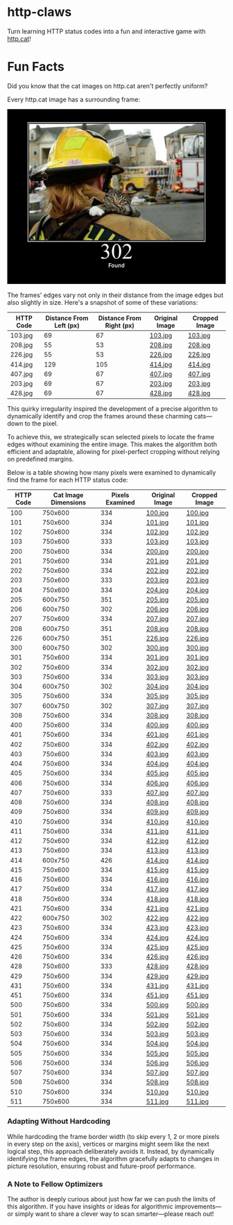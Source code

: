 # http-claws
Turn learning HTTP status codes into a fun and interactive game with [http.cat](https://http.cat)!

# Fun Facts

Did you know that the cat images on http.cat aren't perfectly uniform?

Every http.cat image has a surrounding frame:

![302.jpg](.purrr_cache/302.jpg)

The frames' edges vary not only in their distance from the image edges but also slightly in size. Here's a snapshot of some of these variations:

| HTTP Code | Distance From Left (px) | Distance From Right (px) | Original Image                       | Cropped Image               |
|-----------|-------------------------|--------------------------|--------------------------------------|-----------------------------|
| 103.jpg   | 69                      | 67                       | [103.jpg](.purrr_cache/103.jpg)       | [103.jpg](cats/103.jpg)     |
| 208.jpg   | 55                      | 53                       | [208.jpg](.purrr_cache/208.jpg)       | [208.jpg](cats/208.jpg)     |
| 226.jpg   | 55                      | 53                       | [226.jpg](.purrr_cache/226.jpg)       | [226.jpg](cats/226.jpg)     |
| 414.jpg   | 129                     | 105                      | [414.jpg](.purrr_cache/414.jpg)       | [414.jpg](cats/414.jpg)     |
| 407.jpg   | 69                      | 67                       | [407.jpg](.purrr_cache/407.jpg)       | [407.jpg](cats/407.jpg)     |
| 203.jpg   | 69                      | 67                       | [203.jpg](.purrr_cache/203.jpg)       | [203.jpg](cats/203.jpg)     |
| 428.jpg   | 69                      | 67                       | [428.jpg](.purrr_cache/428.jpg)       | [428.jpg](cats/428.jpg)     |

This quirky irregularity inspired the development of a precise algorithm to dynamically identify and crop the frames around these charming cats—down to the pixel.

To achieve this, we strategically scan selected pixels to locate the frame edges without examining the entire image. This makes the algorithm both efficient and adaptable, allowing for pixel-perfect cropping without relying on predefined margins.

Below is a table showing how many pixels were examined to dynamically find the frame for each HTTP status code:

| HTTP Code | Cat Image Dimensions | Pixels Examined | Original Image                       | Cropped Image               |
|-----------|----------------------|-----------------|--------------------------------------|-----------------------------|
| 100       | 750x600              | 334             | [100.jpg](.purrr_cache/100.jpg)       | [100.jpg](cats/100.jpg)     |
| 101       | 750x600              | 334             | [101.jpg](.purrr_cache/101.jpg)       | [101.jpg](cats/101.jpg)     |
| 102       | 750x600              | 334             | [102.jpg](.purrr_cache/102.jpg)       | [102.jpg](cats/102.jpg)     |
| 103       | 750x600              | 333             | [103.jpg](.purrr_cache/103.jpg)       | [103.jpg](cats/103.jpg)     |
| 200       | 750x600              | 334             | [200.jpg](.purrr_cache/200.jpg)       | [200.jpg](cats/200.jpg)     |
| 201       | 750x600              | 334             | [201.jpg](.purrr_cache/201.jpg)       | [201.jpg](cats/201.jpg)     |
| 202       | 750x600              | 334             | [202.jpg](.purrr_cache/202.jpg)       | [202.jpg](cats/202.jpg)     |
| 203       | 750x600              | 333             | [203.jpg](.purrr_cache/203.jpg)       | [203.jpg](cats/203.jpg)     |
| 204       | 750x600              | 334             | [204.jpg](.purrr_cache/204.jpg)       | [204.jpg](cats/204.jpg)     |
| 205       | 600x750              | 351             | [205.jpg](.purrr_cache/205.jpg)       | [205.jpg](cats/205.jpg)     |
| 206       | 600x750              | 302             | [206.jpg](.purrr_cache/206.jpg)       | [206.jpg](cats/206.jpg)     |
| 207       | 750x600              | 334             | [207.jpg](.purrr_cache/207.jpg)       | [207.jpg](cats/207.jpg)     |
| 208       | 600x750              | 351             | [208.jpg](.purrr_cache/208.jpg)       | [208.jpg](cats/208.jpg)     |
| 226       | 600x750              | 351             | [226.jpg](.purrr_cache/226.jpg)       | [226.jpg](cats/226.jpg)     |
| 300       | 600x750              | 302             | [300.jpg](.purrr_cache/300.jpg)       | [300.jpg](cats/300.jpg)     |
| 301       | 750x600              | 334             | [301.jpg](.purrr_cache/301.jpg)       | [301.jpg](cats/301.jpg)     |
| 302       | 750x600              | 334             | [302.jpg](.purrr_cache/302.jpg)       | [302.jpg](cats/302.jpg)     |
| 303       | 750x600              | 334             | [303.jpg](.purrr_cache/303.jpg)       | [303.jpg](cats/303.jpg)     |
| 304       | 600x750              | 302             | [304.jpg](.purrr_cache/304.jpg)       | [304.jpg](cats/304.jpg)     |
| 305       | 750x600              | 334             | [305.jpg](.purrr_cache/305.jpg)       | [305.jpg](cats/305.jpg)     |
| 307       | 600x750              | 302             | [307.jpg](.purrr_cache/307.jpg)       | [307.jpg](cats/307.jpg)     |
| 308       | 750x600              | 334             | [308.jpg](.purrr_cache/308.jpg)       | [308.jpg](cats/308.jpg)     |
| 400       | 750x600              | 334             | [400.jpg](.purrr_cache/400.jpg)       | [400.jpg](cats/400.jpg)     |
| 401       | 750x600              | 334             | [401.jpg](.purrr_cache/401.jpg)       | [401.jpg](cats/401.jpg)     |
| 402       | 750x600              | 334             | [402.jpg](.purrr_cache/402.jpg)       | [402.jpg](cats/402.jpg)     |
| 403       | 750x600              | 334             | [403.jpg](.purrr_cache/403.jpg)       | [403.jpg](cats/403.jpg)     |
| 404       | 750x600              | 334             | [404.jpg](.purrr_cache/404.jpg)       | [404.jpg](cats/404.jpg)     |
| 405       | 750x600              | 334             | [405.jpg](.purrr_cache/405.jpg)       | [405.jpg](cats/405.jpg)     |
| 406       | 750x600              | 334             | [406.jpg](.purrr_cache/406.jpg)       | [406.jpg](cats/406.jpg)     |
| 407       | 750x600              | 333             | [407.jpg](.purrr_cache/407.jpg)       | [407.jpg](cats/407.jpg)     |
| 408       | 750x600              | 334             | [408.jpg](.purrr_cache/408.jpg)       | [408.jpg](cats/408.jpg)     |
| 409       | 750x600              | 334             | [409.jpg](.purrr_cache/409.jpg)       | [409.jpg](cats/409.jpg)     |
| 410       | 750x600              | 334             | [410.jpg](.purrr_cache/410.jpg)       | [410.jpg](cats/410.jpg)     |
| 411       | 750x600              | 334             | [411.jpg](.purrr_cache/411.jpg)       | [411.jpg](cats/411.jpg)     |
| 412       | 750x600              | 334             | [412.jpg](.purrr_cache/412.jpg)       | [412.jpg](cats/412.jpg)     |
| 413       | 750x600              | 334             | [413.jpg](.purrr_cache/413.jpg)       | [413.jpg](cats/413.jpg)     |
| 414       | 600x750              | 426             | [414.jpg](.purrr_cache/414.jpg)       | [414.jpg](cats/414.jpg)     |
| 415       | 750x600              | 334             | [415.jpg](.purrr_cache/415.jpg)       | [415.jpg](cats/415.jpg)     |
| 416       | 750x600              | 334             | [416.jpg](.purrr_cache/416.jpg)       | [416.jpg](cats/416.jpg)     |
| 417       | 750x600              | 334             | [417.jpg](.purrr_cache/417.jpg)       | [417.jpg](cats/417.jpg)     |
| 418       | 750x600              | 334             | [418.jpg](.purrr_cache/418.jpg)       | [418.jpg](cats/418.jpg)     |
| 421       | 750x600              | 334             | [421.jpg](.purrr_cache/421.jpg)       | [421.jpg](cats/421.jpg)     |
| 422       | 600x750              | 302             | [422.jpg](.purrr_cache/422.jpg)       | [422.jpg](cats/422.jpg)     |
| 423       | 750x600              | 334             | [423.jpg](.purrr_cache/423.jpg)       | [423.jpg](cats/423.jpg)     |
| 424       | 750x600              | 334             | [424.jpg](.purrr_cache/424.jpg)       | [424.jpg](cats/424.jpg)     |
| 425       | 750x600              | 334             | [425.jpg](.purrr_cache/425.jpg)       | [425.jpg](cats/425.jpg)     |
| 426       | 750x600              | 334             | [426.jpg](.purrr_cache/426.jpg)       | [426.jpg](cats/426.jpg)     |
| 428       | 750x600              | 333             | [428.jpg](.purrr_cache/428.jpg)       | [428.jpg](cats/428.jpg)     |
| 429       | 750x600              | 334             | [429.jpg](.purrr_cache/429.jpg)       | [429.jpg](cats/429.jpg)     |
| 431       | 750x600              | 334             | [431.jpg](.purrr_cache/431.jpg)       | [431.jpg](cats/431.jpg)     |
| 451       | 750x600              | 334             | [451.jpg](.purrr_cache/451.jpg)       | [451.jpg](cats/451.jpg)     |
| 500       | 750x600              | 334             | [500.jpg](.purrr_cache/500.jpg)       | [500.jpg](cats/500.jpg)     |
| 501       | 750x600              | 334             | [501.jpg](.purrr_cache/501.jpg)       | [501.jpg](cats/501.jpg)     |
| 502       | 750x600              | 334             | [502.jpg](.purrr_cache/502.jpg)       | [502.jpg](cats/502.jpg)     |
| 503       | 750x600              | 334             | [503.jpg](.purrr_cache/503.jpg)       | [503.jpg](cats/503.jpg)     |
| 504       | 750x600              | 334             | [504.jpg](.purrr_cache/504.jpg)       | [504.jpg](cats/504.jpg)     |
| 505       | 750x600              | 334             | [505.jpg](.purrr_cache/505.jpg)       | [505.jpg](cats/505.jpg)     |
| 506       | 750x600              | 334             | [506.jpg](.purrr_cache/506.jpg)       | [506.jpg](cats/506.jpg)     |
| 507       | 750x600              | 334             | [507.jpg](.purrr_cache/507.jpg)       | [507.jpg](cats/507.jpg)     |
| 508       | 750x600              | 334             | [508.jpg](.purrr_cache/508.jpg)       | [508.jpg](cats/508.jpg)     |
| 510       | 750x600              | 334             | [510.jpg](.purrr_cache/510.jpg)       | [510.jpg](cats/510.jpg)     |
| 511       | 750x600              | 334             | [511.jpg](.purrr_cache/511.jpg)       | [511.jpg](cats/511.jpg)     |

### Adapting Without Hardcoding
While hardcoding the frame border width (to skip every 1, 2 or more pixels in every step on the axis), vertices or margins might seem like the next logical step, this approach deliberately avoids it. Instead, by dynamically identifying the frame edges, the algorithm gracefully adapts to changes in picture resolution, ensuring robust and future-proof performance.

### A Note to Fellow Optimizers
The author is deeply curious about just how far we can push the limits of this algorithm. If you have insights or ideas for algorithmic improvements—or simply want to share a clever way to scan smarter—please reach out!
